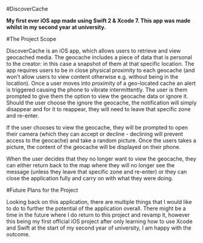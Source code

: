 #DiscoverCache

<b> My first ever iOS app made using Swift 2 & Xcode 7. This app was made whilst in my second year at university. </b>

#The Project Scope

DiscoverCache is an iOS app, which allows users to retrieve and view geocached media. The geocache includes a piece of data that is personal to the creator: in this case a snapshot of them at that specific location. The app requires users to be in close physical proximity to each geocache (and won’t allow users to view content otherwise e.g. without being in the location). Once a user moves into proximity of a geo-located cache an alert is triggered causing the phone to vibrate intermittently. The user is them prompted to give them the option to view the geocache data or ignore it. Should the user choose the ignore the geocache, the notification will simply disappear and for it to reappear, they will need to leave that specific zone and re-enter. 

If the user chooses to view the geocache, they will be prompted to open their camera (which they can accept or decline - declining will prevent access to the geocache) and take a random picture. Once the users takes a picture, the content of the geocache will be displayed on their phone. 

When the user decides that they no longer want to view the geocache, they can either return back to the map where they will no longer see the message (unless they leave that specific zone and re-enter) or they can close the application fully and carry on with what they were doing.

#Future Plans for the Project

Looking back on this application, there are multiple things that I would like to do to further the potential of the application overall. There might be a time in the future where I do return to this project and revamp it, however this being my first official iOS project after only learning how to use Xcode and Swift at the start of my second year of university, I am happy with the outcome.

